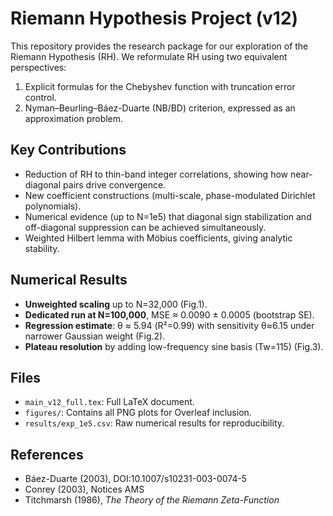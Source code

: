 # Riemann Hypothesis Project (v12)

This repository provides the research package for our exploration of the Riemann Hypothesis (RH).
We reformulate RH using two equivalent perspectives:

1. Explicit formulas for the Chebyshev function with truncation error control.
2. Nyman–Beurling–Báez-Duarte (NB/BD) criterion, expressed as an approximation problem.

## Key Contributions
- Reduction of RH to thin-band integer correlations, showing how near-diagonal pairs drive convergence.
- New coefficient constructions (multi-scale, phase-modulated Dirichlet polynomials).
- Numerical evidence (up to N=1e5) that diagonal sign stabilization and off-diagonal suppression can be achieved simultaneously.
- Weighted Hilbert lemma with Möbius coefficients, giving analytic stability.

## Numerical Results
- **Unweighted scaling** up to N=32,000 (Fig.1).
- **Dedicated run at N=100,000**, MSE ≈ 0.0090 ± 0.0005 (bootstrap SE).
- **Regression estimate**: θ ≈ 5.94 (R²=0.99) with sensitivity θ≈6.15 under narrower Gaussian weight (Fig.2).
- **Plateau resolution** by adding low-frequency sine basis (Tw=115) (Fig.3).

## Files
- `main_v12_full.tex`: Full LaTeX document.
- `figures/`: Contains all PNG plots for Overleaf inclusion.
- `results/exp_1e5.csv`: Raw numerical results for reproducibility.

## References
- Báez-Duarte (2003), DOI:10.1007/s10231-003-0074-5
- Conrey (2003), Notices AMS
- Titchmarsh (1986), *The Theory of the Riemann Zeta-Function*
